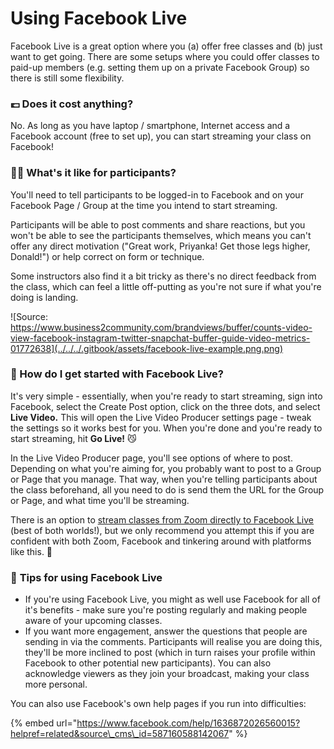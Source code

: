 # Using Facebook Live

Facebook Live is a great option where you \(a\) offer free classes and \(b\) just want to get going. There are some setups where you could offer classes to paid-up members \(e.g. setting them up on a private Facebook Group\) so there is still some flexibility.

### 💷 Does it cost anything?

No. As long as you have laptop / smartphone, Internet access and a Facebook account \(free to set up\), you can start streaming your class on Facebook!

### 🙆‍♀️ What's it like for participants?

You'll need to tell participants to be logged-in to Facebook and on your Facebook Page / Group at the time you intend to start streaming. 

Participants will be able to post comments and share reactions, but you won't be able to see the participants themselves, which means you can't offer any direct motivation \("Great work, Priyanka! Get those legs higher, Donald!"\) or help correct on form or technique.

Some instructors also find it a bit tricky as there's no direct feedback from the class, which can feel a little off-putting as you're not sure if what you're doing is landing.

![Source: https://www.business2community.com/brandviews/buffer/counts-video-view-facebook-instagram-twitter-snapchat-buffer-guide-video-metrics-01772638](../../../.gitbook/assets/facebook-live-example.png.png)

### 🎲 How do I get started with Facebook Live?

It's very simple - essentially, when you're ready to start streaming, sign into Facebook, select the Create Post option, click on the three dots, and select **Live Video.** This will open the Live Video Producer settings page - tweak the settings so it works best for you. When you're done and you're ready to start streaming, hit **Go Live!** 😼

In the Live Video Producer page, you'll see options of where to post. Depending on what you're aiming for, you probably want to post to a Group or Page that you manage. That way, when you're telling participants about the class beforehand, all you need to do is send them the URL for the Group or Page, and what time you'll be streaming.

There is an option to [stream classes from Zoom directly to Facebook Live](https://support.zoom.us/hc/en-us/articles/115000350406-Streaming-a-Meeting-or-Webinar-on-Facebook-Live) \(best of both worlds!\), but we only recommend you attempt this if you are confident with both Zoom, Facebook and tinkering around with platforms like this. 🤖

### 🎯 **Tips for using Facebook Live**

* If you're using Facebook Live, you might as well use Facebook for all of it's benefits - make sure you're posting regularly and making people aware of your upcoming classes. 
* If you want more engagement, answer the questions that people are sending in via the comments. Participants will realise you are doing this, they'll be more inclined to post \(which in turn raises your profile within Facebook to other potential new participants\). You can also acknowledge viewers as they join your broadcast, making your class more personal.

You can also use Facebook's own help pages if you run into difficulties:

{% embed url="https://www.facebook.com/help/1636872026560015?helpref=related&source\_cms\_id=587160588142067" %}



